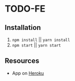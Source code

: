 # TODO-FE

## Installation

1. `npm install` || `yarn install`
2. `npm start` || `yarn start`

## Resources
* App on [Heroku](https://hidden-plateau-56418.herokuapp.com/)
